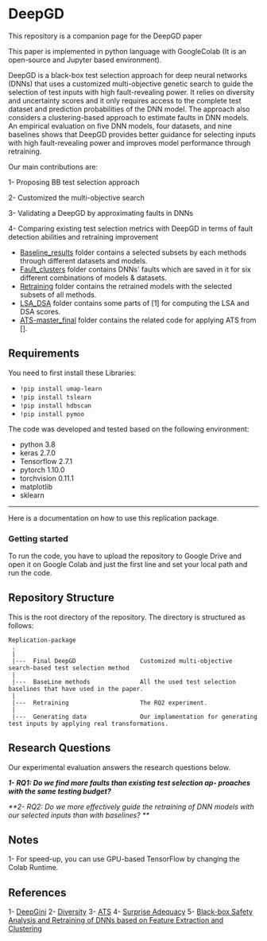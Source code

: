 # DeepGD

This repository is a companion page for the DeepGD paper 

This paper is implemented in python language with GoogleColab (It is an open-source and Jupyter based environment).

DeepGD is a black-box test selection approach for deep neural networks (DNNs) that uses a customized multi-objective genetic search to guide
the selection of test inputs with high fault-revealing power. It relies on diversity and uncertainty scores and it only requires 
access to the complete test dataset and prediction probabilities of the DNN model. 
The approach also considers a clustering-based approach to estimate faults
in DNN models. An empirical evaluation on five DNN models, four datasets, and nine baselines shows that DeepGD provides better guidance for selecting 
inputs with high fault-revealing power and improves model performance through retraining.


Our main contributions are:

1- Proposing BB test selection approach

2- Customized the multi-objective search

3- Validating a DeepGD by approximating faults in DNNs

4- Comparing existing test selection metrics with DeepGD in terms of fault detection abilities and retraining improvement 


* [Baseline_results](Baseline_results/) folder contains a selected subsets by each methods through different datasets and models.
* [Fault_clusters](Fault_clusters/) folder contains DNNs' faults which are saved in it for six different combinations of models & datasets.
* [Retraining](Retraining/) folder contains the retrained models with the selected subsets of all methods.
* [LSA_DSA](LSA_DSA/) folder contains some parts of [1] for computing the LSA and DSA scores.
* [ATS-master_final](ATS-master_final/) folder contains the related code for applying ATS from [].

Requirements
---------------
You need to first install these Libraries:
  - `!pip install umap-learn`
  - `!pip install tslearn`
  - `!pip install hdbscan`
  - `!pip install pymoo`

The code was developed and tested based on the following environment:

- python 3.8
- keras 2.7.0
- Tensorflow 2.7.1
- pytorch 1.10.0
- torchvision 0.11.1
- matplotlib
- sklearn

---------------
Here is a documentation on how to use this replication package.

### Getting started

To run the code, you have to upload the repository to Google Drive and open it on Google Colab and just the first line and set your local path and run the code.





Repository Structure
---------------
This is the root directory of the repository. The directory is structured as follows:

    Replication-package
     .
     |
     |---  Final DeepGD                  Customized multi-objective search-based test selection method
     |
     |---  BaseLine methods              All the used test selection baselines that have used in the paper.
     |
     |---  Retraining                    The RQ2 experiment.
     |
     |---  Generating data               Our implamentation for generating test inputs by applying real transformations.
     
     
  

Research Questions
---------------
Our experimental evaluation answers the research questions below.

_**1- RQ1: Do we find more faults than existing test selection ap-
proaches with the same testing budget?**_

_**2- RQ2:  Do we more effectively guide the retraining of DNN
models with our selected inputs than with baselines? **_

Notes
-----

1- For speed-up, you can use GPU-based TensorFlow by changing the Colab Runtime.

References
-----
1- [DeepGini](https://dl.acm.org/doi/abs/10.1145/3395363.3397357)
2- [Diversity](https://www.researchgate.net/publication/357301807_Black-Box_Testing_of_Deep_Neural_Networks_through_Test_Case_Diversity)
3- [ATS](https://conf.researchr.org/details/icse-2022/icse-2022-papers/184/Adaptive-Test-Selection-for-Deep-Neural-Networks)
4- [Surprise Adequacy](https://github.com/coinse/sadl)
5- [Black-box Safety Analysis and Retraining of DNNs based on Feature Extraction and Clustering](https://www.semanticscholar.org/paper/Black-box-Safety-Analysis-and-Retraining-of-DNNs-on-Attaoui-Fahmy/a29c208751555a4c2d4874070b8555fc53e5a414)

